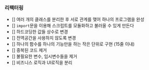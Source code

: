 ### 리팩터링
- [] 여러 개의 클래스를 분리한 후 서로 관계를 맺어 하나의 프로그램을 완성
- [] `import`문을 이용해 스크립트를 모듈화하고 불러올 수 있게 만든다
- [] 하드코딩한 값들 상수로 변경
- [] 전역공간을 사용하지 않도록 변경
- [] 하나의 함수를 하나의 기능만을 하는 작은 단위로 구현 (15줄 이내)
- [] 중복된 코드 제거
- [] 불필요한 변수, 임시변수들을 제거
- [] 비즈니스 로직과 UI로직을 분리